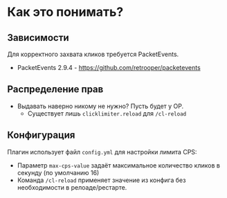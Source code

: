 # Как это понимать?

## Зависимости

Для корректного захвата кликов требуется PacketEvents.

- PacketEvents 2.9.4 - https://github.com/retrooper/packetevents

## Распределение прав

- Выдавать наверно никому не нужно? Пусть будет у OP.
  - Существует лишь `clicklimiter.reload` для  `/cl-reload`

## Конфигурация

Плагин использует файл `config.yml` для настройки лимита CPS:

- Параметр `max-cps-value` задаёт максимальное количество кликов в секунду (по умолчанию 16)
- Команда `/cl-reload` применяет значение из конфига без необходимости в релоаде/рестарте.